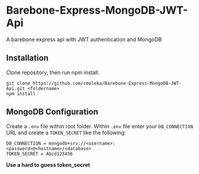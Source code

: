 # Barebone-Express-MongoDB-JWT-Api
A barebone express api with JWT authentication and MongoDB


## Installation
Clone repository, then run npm install.
```
git clone https://github.com/cmoleka/Barebone-Express-MongoDB-JWT-Api.git <foldername>
npm install
```

## MongoDB Configuration
Create a ```.env``` file within root folder.
Within ```.env``` file enter your ```DB_CONNECTION``` URL and create a ```TOKEN_SECRET``` like the following:
```
DB_CONNECTION = mongodb+srv://<username>:<password>@<hostname>/<database>
TOKEN_SECRET = Abcd123456
```
**Use a hard to guess token_secret**

